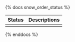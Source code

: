 {% docs snow_order_status %}

| Status | Descriptions             |
|--------|--------------------------|
|        |                          |

{% enddocs %}
